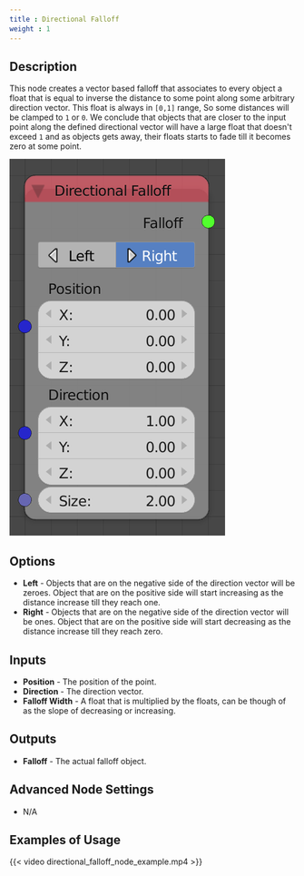 ```yaml
---
title : Directional Falloff
weight : 1
---
```


## Description

This node creates a vector based falloff that associates to every object
a float that is equal to inverse the distance to some point along some
arbitrary direction vector. This float is always in `[0,1]` range, So
some distances will be clamped to `1` or `0`. We conclude that objects
that are closer to the input point along the defined directional vector
will have a large float that doesn't exceed `1` and as objects gets
away, their floats starts to fade till it becomes zero at some point.

![image](directional_falloff_node.png)

## Options

- **Left** - Objects that are on the negative side of the direction
    vector will be zeroes. Object that are on the positive side will
    start increasing as the distance increase till they reach one.
- **Right** - Objects that are on the negative side of the direction
    vector will be ones. Object that are on the positive side will start
    decreasing as the distance increase till they reach zero.

## Inputs

- **Position** - The position of the point.
- **Direction** - The direction vector.
- **Falloff Width** - A float that is multiplied by the floats, can be
    though of as the slope of decreasing or increasing.

## Outputs

- **Falloff** - The actual falloff object.

## Advanced Node Settings

- N/A

## Examples of Usage

{{< video directional_falloff_node_example.mp4 >}}
